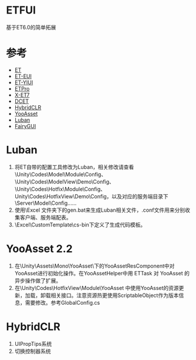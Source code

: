 # ETFUI
基于ET6.0的简单拓展

# 参考
- [ET](https://github.com/egametang/ET)
- [ET-EUI](https://github.com/zzjfengqing/ET-EUI)
- [ET-YIUI](https://github.com/LiShengYang-yiyi/YIUI/tree/YIUI-ET7.2)
- [ETPro](https://github.com/526077247/ETPro)
- [X-ET7](https://github.com/IcePower/X-ET7)
- [DCET](https://github.com/DukeChiang/DCET)
- [HybridCLR](https://github.com/focus-creative-games/hybridclr)
- [YooAsset](https://github.com/tuyoogame/YooAsset)
- [Luban](https://github.com/focus-creative-games/luban)
- [FairyGUI](https://www.fairygui.com/)

# Luban
1.  将ET自带的配置工具修改为Luban，相关修改请查看\Unity\Codes\Model\Module\Config、\Unity\Codes\ModelView\Demo\Config、
\Unity\Codes\Hotfix\Module\Config、Unity\Codes\HotfixView\Demo\Config，以及对应的服务端目录下\Server\Model\Config......
2.  使用\Excel 文件夹下的gen.bat来生成Luban相关文件，.conf文件用来分别收集客户端、服务端配表。
3.  \Excel\CustomTemplate\cs-bin下定义了生成代码模板。

# YooAsset 2.2
1.  在\Unity\Assets\Mono\YooAsset\下的YooAssetResComponent中对YooAsset进行初始化操作。在YooAssetHelper中用 ETTask 对 YooAsset 的异步操作做了扩展。
2.  在\Unity\Codes\HotfixView\Module\YooAsset 中使用YooAsset的资源更新，加载，卸载相关接口。注意资源热更使用ScriptableObject作为版本信息，需要修改。参考GlobalConfig.cs

# HybridCLR
1.  UIPropTips系统
2.  切换控制器系统


